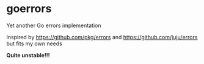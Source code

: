 # goerrors
Yet another Go errors implementation

Inspired by https://github.com/pkg/errors and https://github.com/juju/errors but fits my own needs

**Quite unstable!!!**